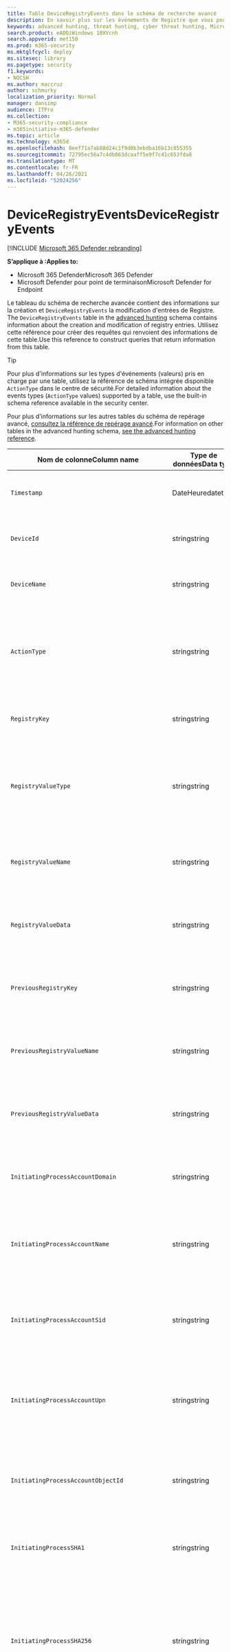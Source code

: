```yaml
---
title: Table DeviceRegistryEvents dans le schéma de recherche avancé
description: En savoir plus sur les événements de Registre que vous pouvez interroger à partir de la table DeviceRegistryEvents du schéma de recherche avancée
keywords: advanced hunting, threat hunting, cyber threat hunting, Microsoft 365 Defender, microsoft 365, m365, search, query, telemetry, schema reference, kusto, table, column, data type, registr registrents, registry, DeviceRegistryEvents, key, subkey, value
search.product: eADQiWindows 10XVcnh
search.appverid: met150
ms.prod: m365-security
ms.mktglfcycl: deploy
ms.sitesec: library
ms.pagetype: security
f1.keywords:
- NOCSH
ms.author: maccruz
author: schmurky
localization_priority: Normal
manager: dansimp
audience: ITPro
ms.collection:
- M365-security-compliance
- m365initiative-m365-defender
ms.topic: article
ms.technology: m365d
ms.openlocfilehash: 0eef71a7ab88d24c1f9d0b3ebdba16b13c855355
ms.sourcegitcommit: 72795ec56a7c4db863dcaaff5e9f7c41c653fda8
ms.translationtype: MT
ms.contentlocale: fr-FR
ms.lasthandoff: 04/26/2021
ms.locfileid: "52024256"
---
```

# <a name="deviceregistryevents"></a><span data-ttu-id="b7a71-104">DeviceRegistryEvents</span><span class="sxs-lookup"><span data-stu-id="b7a71-104">DeviceRegistryEvents</span></span>

[!INCLUDE [Microsoft 365 Defender rebranding](../includes/microsoft-defender.md)]


<span data-ttu-id="b7a71-105">**S’applique à :**</span><span class="sxs-lookup"><span data-stu-id="b7a71-105">**Applies to:**</span></span>
- <span data-ttu-id="b7a71-106">Microsoft 365 Defender</span><span class="sxs-lookup"><span data-stu-id="b7a71-106">Microsoft 365 Defender</span></span>
- <span data-ttu-id="b7a71-107">Microsoft Defender pour point de terminaison</span><span class="sxs-lookup"><span data-stu-id="b7a71-107">Microsoft Defender for Endpoint</span></span>

<span data-ttu-id="b7a71-108">Le tableau du schéma de recherche avancée contient des informations sur la création et `DeviceRegistryEvents` la modification d'entrées de Registre. [](advanced-hunting-overview.md)</span><span class="sxs-lookup"><span data-stu-id="b7a71-108">The `DeviceRegistryEvents` table in the [advanced hunting](advanced-hunting-overview.md) schema contains information about the creation and modification of registry entries.</span></span> <span data-ttu-id="b7a71-109">Utilisez cette référence pour créer des requêtes qui renvoient des informations de cette table.</span><span class="sxs-lookup"><span data-stu-id="b7a71-109">Use this reference to construct queries that return information from this table.</span></span>

>[!TIP]
> <span data-ttu-id="b7a71-110">Pour plus d'informations sur les types d'événements (valeurs) pris en charge par une table, utilisez la référence de schéma intégrée disponible `ActionType` dans le centre de sécurité.</span><span class="sxs-lookup"><span data-stu-id="b7a71-110">For detailed information about the events types (`ActionType` values) supported by a table, use the  built-in schema reference available in the security center.</span></span>

<span data-ttu-id="b7a71-111">Pour plus d’informations sur les autres tables du schéma de repérage avancé, [consultez la référence de repérage avancé](advanced-hunting-schema-tables.md).</span><span class="sxs-lookup"><span data-stu-id="b7a71-111">For information on other tables in the advanced hunting schema, [see the advanced hunting reference](advanced-hunting-schema-tables.md).</span></span>

| <span data-ttu-id="b7a71-112">Nom de colonne</span><span class="sxs-lookup"><span data-stu-id="b7a71-112">Column name</span></span> | <span data-ttu-id="b7a71-113">Type de données</span><span class="sxs-lookup"><span data-stu-id="b7a71-113">Data type</span></span> | <span data-ttu-id="b7a71-114">Description</span><span class="sxs-lookup"><span data-stu-id="b7a71-114">Description</span></span> |
|-------------|-----------|-------------|
| `Timestamp` | <span data-ttu-id="b7a71-115">DateHeure</span><span class="sxs-lookup"><span data-stu-id="b7a71-115">datetime</span></span> | <span data-ttu-id="b7a71-116">Date et heure d’enregistrement de l’événement</span><span class="sxs-lookup"><span data-stu-id="b7a71-116">Date and time when the event was recorded</span></span> |
| `DeviceId` | <span data-ttu-id="b7a71-117">string</span><span class="sxs-lookup"><span data-stu-id="b7a71-117">string</span></span> | <span data-ttu-id="b7a71-118">Identificateur unique de la machine dans le service</span><span class="sxs-lookup"><span data-stu-id="b7a71-118">Unique identifier for the machine in the service</span></span> |
| `DeviceName` | <span data-ttu-id="b7a71-119">string</span><span class="sxs-lookup"><span data-stu-id="b7a71-119">string</span></span> | <span data-ttu-id="b7a71-120">Nom de domaine complet (FQDN) de la machine</span><span class="sxs-lookup"><span data-stu-id="b7a71-120">Fully qualified domain name (FQDN) of the machine</span></span> |
| `ActionType` | <span data-ttu-id="b7a71-121">string</span><span class="sxs-lookup"><span data-stu-id="b7a71-121">string</span></span> | <span data-ttu-id="b7a71-122">Type d'activité qui a déclenché l'événement.</span><span class="sxs-lookup"><span data-stu-id="b7a71-122">Type of activity that triggered the event.</span></span> <span data-ttu-id="b7a71-123">Pour plus [d'informations, voir](advanced-hunting-schema-tables.md?#get-schema-information-in-the-security-center) la référence du schéma dans le portail</span><span class="sxs-lookup"><span data-stu-id="b7a71-123">See the [in-portal schema reference](advanced-hunting-schema-tables.md?#get-schema-information-in-the-security-center) for details</span></span> |
| `RegistryKey` | <span data-ttu-id="b7a71-124">string</span><span class="sxs-lookup"><span data-stu-id="b7a71-124">string</span></span> | <span data-ttu-id="b7a71-125">Clé de Registre à l'application de l'action enregistrée</span><span class="sxs-lookup"><span data-stu-id="b7a71-125">Registry key that the recorded action was applied to</span></span> |
| `RegistryValueType` | <span data-ttu-id="b7a71-126">string</span><span class="sxs-lookup"><span data-stu-id="b7a71-126">string</span></span> | <span data-ttu-id="b7a71-127">Type de données, tel que binaire ou chaîne, de la valeur de Registre à qui l'action enregistrée a été appliquée</span><span class="sxs-lookup"><span data-stu-id="b7a71-127">Data type, such as binary or string, of the registry value that the recorded action was applied to</span></span> |
| `RegistryValueName` | <span data-ttu-id="b7a71-128">string</span><span class="sxs-lookup"><span data-stu-id="b7a71-128">string</span></span> | <span data-ttu-id="b7a71-129">Nom de la valeur de Registre à qui l'action enregistrée a été appliquée</span><span class="sxs-lookup"><span data-stu-id="b7a71-129">Name of the registry value that the recorded action was applied to</span></span> |
| `RegistryValueData` | <span data-ttu-id="b7a71-130">string</span><span class="sxs-lookup"><span data-stu-id="b7a71-130">string</span></span> | <span data-ttu-id="b7a71-131">Données de la valeur de Registre à l'application de l'action enregistrée</span><span class="sxs-lookup"><span data-stu-id="b7a71-131">Data of the registry value that the recorded action was applied to</span></span> |
| `PreviousRegistryKey` | <span data-ttu-id="b7a71-132">string</span><span class="sxs-lookup"><span data-stu-id="b7a71-132">string</span></span> | <span data-ttu-id="b7a71-133">Clé de Registre d'origine de la valeur de Registre avant sa modification</span><span class="sxs-lookup"><span data-stu-id="b7a71-133">Original registry key of the registry value before it was modified</span></span> |
| `PreviousRegistryValueName` | <span data-ttu-id="b7a71-134">string</span><span class="sxs-lookup"><span data-stu-id="b7a71-134">string</span></span> | <span data-ttu-id="b7a71-135">Nom d'origine de la valeur de Registre avant sa modification</span><span class="sxs-lookup"><span data-stu-id="b7a71-135">Original name of the registry value before it was modified</span></span> |
| `PreviousRegistryValueData` | <span data-ttu-id="b7a71-136">string</span><span class="sxs-lookup"><span data-stu-id="b7a71-136">string</span></span> | <span data-ttu-id="b7a71-137">Données d'origine de la valeur de Registre avant sa modification</span><span class="sxs-lookup"><span data-stu-id="b7a71-137">Original data of the registry value before it was modified</span></span> |
| `InitiatingProcessAccountDomain` | <span data-ttu-id="b7a71-138">string</span><span class="sxs-lookup"><span data-stu-id="b7a71-138">string</span></span> | <span data-ttu-id="b7a71-139">Domaine du compte qui a tenu le processus responsable de l'événement</span><span class="sxs-lookup"><span data-stu-id="b7a71-139">Domain of the account that ran the process responsible for the event</span></span> |
| `InitiatingProcessAccountName` | <span data-ttu-id="b7a71-140">string</span><span class="sxs-lookup"><span data-stu-id="b7a71-140">string</span></span> | <span data-ttu-id="b7a71-141">Nom d'utilisateur du compte qui a dirigé le processus responsable de l'événement</span><span class="sxs-lookup"><span data-stu-id="b7a71-141">User name of the account that ran the process responsible for the event</span></span> |
| `InitiatingProcessAccountSid` | <span data-ttu-id="b7a71-142">string</span><span class="sxs-lookup"><span data-stu-id="b7a71-142">string</span></span> | <span data-ttu-id="b7a71-143">Identificateur de sécurité (SID) du compte qui a dirigé le processus responsable de l'événement</span><span class="sxs-lookup"><span data-stu-id="b7a71-143">Security Identifier (SID) of the account that ran the process responsible for the event</span></span> |
| `InitiatingProcessAccountUpn` | <span data-ttu-id="b7a71-144">string</span><span class="sxs-lookup"><span data-stu-id="b7a71-144">string</span></span> | <span data-ttu-id="b7a71-145">Nom d'utilisateur principal (UPN) du compte qui a lancé le processus responsable de l'événement</span><span class="sxs-lookup"><span data-stu-id="b7a71-145">User principal name (UPN) of the account that ran the process responsible for the event</span></span> |
| `InitiatingProcessAccountObjectId` | <span data-ttu-id="b7a71-146">string</span><span class="sxs-lookup"><span data-stu-id="b7a71-146">string</span></span> | <span data-ttu-id="b7a71-147">ID d'objet Azure AD du compte d'utilisateur qui a tenu le processus responsable de l'événement</span><span class="sxs-lookup"><span data-stu-id="b7a71-147">Azure AD object ID of the user account that ran the process responsible for the event</span></span> |
| `InitiatingProcessSHA1` | <span data-ttu-id="b7a71-148">string</span><span class="sxs-lookup"><span data-stu-id="b7a71-148">string</span></span> | <span data-ttu-id="b7a71-149">SHA-1 du processus (fichier image) à l'origine de l'événement</span><span class="sxs-lookup"><span data-stu-id="b7a71-149">SHA-1 of the process (image file) that initiated the event</span></span> |
| `InitiatingProcessSHA256` | <span data-ttu-id="b7a71-150">string</span><span class="sxs-lookup"><span data-stu-id="b7a71-150">string</span></span> | <span data-ttu-id="b7a71-151">SHA-256 du processus (fichier image) à l’origine de l’événement.</span><span class="sxs-lookup"><span data-stu-id="b7a71-151">SHA-256 of the process (image file) that initiated the event.</span></span> <span data-ttu-id="b7a71-152">Ce champ n’est généralement pas rempli. Utilisez la colonne SHA1 lorsque celle-ci est disponible.</span><span class="sxs-lookup"><span data-stu-id="b7a71-152">This field is usually not populated — use the SHA1 column when available.</span></span> |
| `InitiatingProcessMD5` | <span data-ttu-id="b7a71-153">string</span><span class="sxs-lookup"><span data-stu-id="b7a71-153">string</span></span> | <span data-ttu-id="b7a71-154">Hachage MD5 du processus (fichier image) à l’origine de l’événement</span><span class="sxs-lookup"><span data-stu-id="b7a71-154">MD5 hash of the process (image file) that initiated the event</span></span> |
| `InitiatingProcessFileName` | <span data-ttu-id="b7a71-155">string</span><span class="sxs-lookup"><span data-stu-id="b7a71-155">string</span></span> | <span data-ttu-id="b7a71-156">Nom du processus à l’origine de l’événement</span><span class="sxs-lookup"><span data-stu-id="b7a71-156">Name of the process that initiated the event</span></span> |
| `InitiatingProcessFileSize` | <span data-ttu-id="b7a71-157">long</span><span class="sxs-lookup"><span data-stu-id="b7a71-157">long</span></span> | <span data-ttu-id="b7a71-158">Taille du fichier qui a tenu le processus responsable de l’événement</span><span class="sxs-lookup"><span data-stu-id="b7a71-158">Size of the file that ran the process responsible for the event</span></span> |
| `InitiatingProcessVersionInfoCompanyName` | <span data-ttu-id="b7a71-159">string</span><span class="sxs-lookup"><span data-stu-id="b7a71-159">string</span></span> | <span data-ttu-id="b7a71-160">Nom de la société à partir des informations de version du processus (fichier image) responsable de l’événement</span><span class="sxs-lookup"><span data-stu-id="b7a71-160">Company name from the version information of the process (image file) responsible for the event</span></span> |
| `InitiatingProcessVersionInfoProductName` | <span data-ttu-id="b7a71-161">string</span><span class="sxs-lookup"><span data-stu-id="b7a71-161">string</span></span> | <span data-ttu-id="b7a71-162">Nom du produit à partir des informations de version du processus (fichier image) responsable de l’événement</span><span class="sxs-lookup"><span data-stu-id="b7a71-162">Product name from the version information of the process (image file) responsible for the event</span></span> |
|` InitiatingProcessVersionInfoProductVersion` | <span data-ttu-id="b7a71-163">string</span><span class="sxs-lookup"><span data-stu-id="b7a71-163">string</span></span> | <span data-ttu-id="b7a71-164">Version du produit à partir des informations de version du processus (fichier image) responsable de l’événement</span><span class="sxs-lookup"><span data-stu-id="b7a71-164">Product version from the version information of the process (image file) responsible for the event</span></span> |
|` InitiatingProcessVersionInfoInternalFileName` | <span data-ttu-id="b7a71-165">string</span><span class="sxs-lookup"><span data-stu-id="b7a71-165">string</span></span> | <span data-ttu-id="b7a71-166">Nom de fichier interne à partir des informations de version du processus (fichier image) responsable de l’événement</span><span class="sxs-lookup"><span data-stu-id="b7a71-166">Internal file name from the version information of the process (image file) responsible for the event</span></span> |
| `InitiatingProcessVersionInfoOriginalFileName` | <span data-ttu-id="b7a71-167">string</span><span class="sxs-lookup"><span data-stu-id="b7a71-167">string</span></span> | <span data-ttu-id="b7a71-168">Nom de fichier d’origine à partir des informations de version du processus (fichier image) responsable de l’événement</span><span class="sxs-lookup"><span data-stu-id="b7a71-168">Original file name from the version information of the process (image file) responsible for the event</span></span> |
| `InitiatingProcessVersionInfoFileDescription` | <span data-ttu-id="b7a71-169">string</span><span class="sxs-lookup"><span data-stu-id="b7a71-169">string</span></span> | <span data-ttu-id="b7a71-170">Description à partir des informations de version du processus (fichier image) responsable de l’événement</span><span class="sxs-lookup"><span data-stu-id="b7a71-170">Description from the version information of the process (image file) responsible for the event</span></span> |
| `InitiatingProcessId` | <span data-ttu-id="b7a71-171">entier</span><span class="sxs-lookup"><span data-stu-id="b7a71-171">int</span></span> | <span data-ttu-id="b7a71-172">ID de processus (PID) du processus à l’origine de l’événement</span><span class="sxs-lookup"><span data-stu-id="b7a71-172">Process ID (PID) of the process that initiated the event</span></span> |
| `InitiatingProcessCommandLine` | <span data-ttu-id="b7a71-173">string</span><span class="sxs-lookup"><span data-stu-id="b7a71-173">string</span></span> | <span data-ttu-id="b7a71-174">Ligne de commande utilisée pour exécuter le processus à l’origine de l’événement</span><span class="sxs-lookup"><span data-stu-id="b7a71-174">Command line used to run the process that initiated the event</span></span> |
| `InitiatingProcessCreationTime` | <span data-ttu-id="b7a71-175">DateHeure</span><span class="sxs-lookup"><span data-stu-id="b7a71-175">datetime</span></span> | <span data-ttu-id="b7a71-176">Date et heure de début du processus à l’origine de l’événement</span><span class="sxs-lookup"><span data-stu-id="b7a71-176">Date and time when the process that initiated the event was started</span></span> |
| `InitiatingProcessFolderPath` | <span data-ttu-id="b7a71-177">string</span><span class="sxs-lookup"><span data-stu-id="b7a71-177">string</span></span> | <span data-ttu-id="b7a71-178">Dossier contenant le processus (fichier image) à l’origine de l’événement</span><span class="sxs-lookup"><span data-stu-id="b7a71-178">Folder containing the process (image file) that initiated the event</span></span> |
| `InitiatingProcessParentId` | <span data-ttu-id="b7a71-179">entier</span><span class="sxs-lookup"><span data-stu-id="b7a71-179">int</span></span> | <span data-ttu-id="b7a71-180">ID de processus (PID) du processus parent qui a généré le processus responsable de l’événement</span><span class="sxs-lookup"><span data-stu-id="b7a71-180">Process ID (PID) of the parent process that spawned the process responsible for the event</span></span> |
| `InitiatingProcessParentFileName` | <span data-ttu-id="b7a71-181">string</span><span class="sxs-lookup"><span data-stu-id="b7a71-181">string</span></span> | <span data-ttu-id="b7a71-182">Nom du processus parent qui a généré le processus responsable de l’événement</span><span class="sxs-lookup"><span data-stu-id="b7a71-182">Name of the parent process that spawned the process responsible for the event</span></span> |
| `InitiatingProcessParentCreationTime` | <span data-ttu-id="b7a71-183">DateHeure</span><span class="sxs-lookup"><span data-stu-id="b7a71-183">datetime</span></span> | <span data-ttu-id="b7a71-184">Date et heure de début du parent du processus responsable de l’événement</span><span class="sxs-lookup"><span data-stu-id="b7a71-184">Date and time when the parent of the process responsible for the event was started</span></span> |
| `InitiatingProcessIntegrityLevel` | <span data-ttu-id="b7a71-185">string</span><span class="sxs-lookup"><span data-stu-id="b7a71-185">string</span></span> | <span data-ttu-id="b7a71-186">Niveau d’intégrité du processus à l’origine de l’événement.</span><span class="sxs-lookup"><span data-stu-id="b7a71-186">Integrity level of the process that initiated the event.</span></span> <span data-ttu-id="b7a71-187">Windows affecte des niveaux d’intégrité à des processus en fonction de certaines caractéristiques, par exemple s’ils ont été lancés à partir d’un téléchargement Internet.</span><span class="sxs-lookup"><span data-stu-id="b7a71-187">Windows assigns integrity levels to processes based on certain characteristics, such as if they were launched from an internet download.</span></span> <span data-ttu-id="b7a71-188">Ces niveaux d’intégrité influencent les autorisations sur les ressources</span><span class="sxs-lookup"><span data-stu-id="b7a71-188">These integrity levels influence permissions to resources</span></span> |
| `InitiatingProcessTokenElevation` | <span data-ttu-id="b7a71-189">string</span><span class="sxs-lookup"><span data-stu-id="b7a71-189">string</span></span> | <span data-ttu-id="b7a71-190">Type de jeton indiquant la présence ou l’absence d’élévation de privilège du contrôle d’accès utilisateur (UAC) appliquée au processus à l’origine de l’événement</span><span class="sxs-lookup"><span data-stu-id="b7a71-190">Token type indicating the presence or absence of User Access Control (UAC) privilege elevation applied to the process that initiated the event</span></span> |
| `ReportId` | <span data-ttu-id="b7a71-191">long</span><span class="sxs-lookup"><span data-stu-id="b7a71-191">long</span></span> | <span data-ttu-id="b7a71-192">Identificateur d’événement basé sur un compteur extensible.</span><span class="sxs-lookup"><span data-stu-id="b7a71-192">Event identifier based on a repeating counter.</span></span> <span data-ttu-id="b7a71-193">Pour identifier des événements uniques, cette colonne doit être utilisée conjointement avec les colonnes DeviceName et Timestamp</span><span class="sxs-lookup"><span data-stu-id="b7a71-193">To identify unique events, this column must be used in conjunction with the DeviceName and Timestamp columns</span></span> |
| `AppGuardContainerId` | <span data-ttu-id="b7a71-194">string</span><span class="sxs-lookup"><span data-stu-id="b7a71-194">string</span></span> | <span data-ttu-id="b7a71-195">Identificateur du conteneur virtualisé utilisé par Application Guard pour isoler l’activité du navigateur</span><span class="sxs-lookup"><span data-stu-id="b7a71-195">Identifier for the virtualized container used by Application Guard to isolate browser activity</span></span> |

## <a name="related-topics"></a><span data-ttu-id="b7a71-196">Voir aussi</span><span class="sxs-lookup"><span data-stu-id="b7a71-196">Related topics</span></span>
- [<span data-ttu-id="b7a71-197">Vue d’ensemble du repérage avancé</span><span class="sxs-lookup"><span data-stu-id="b7a71-197">Advanced hunting overview</span></span>](advanced-hunting-overview.md)
- [<span data-ttu-id="b7a71-198">Apprendre le langage de requête</span><span class="sxs-lookup"><span data-stu-id="b7a71-198">Learn the query language</span></span>](advanced-hunting-query-language.md)
- [<span data-ttu-id="b7a71-199">Utiliser des requêtes partagées</span><span class="sxs-lookup"><span data-stu-id="b7a71-199">Use shared queries</span></span>](advanced-hunting-shared-queries.md)
- [<span data-ttu-id="b7a71-200">Repérer des menaces sur les appareils, les e-mails, les applications et les identités</span><span class="sxs-lookup"><span data-stu-id="b7a71-200">Hunt across devices, emails, apps, and identities</span></span>](advanced-hunting-query-emails-devices.md)
- [<span data-ttu-id="b7a71-201">Comprendre le schéma</span><span class="sxs-lookup"><span data-stu-id="b7a71-201">Understand the schema</span></span>](advanced-hunting-schema-tables.md)
- [<span data-ttu-id="b7a71-202">Appliquer les meilleures pratiques de requête</span><span class="sxs-lookup"><span data-stu-id="b7a71-202">Apply query best practices</span></span>](advanced-hunting-best-practices.md)
